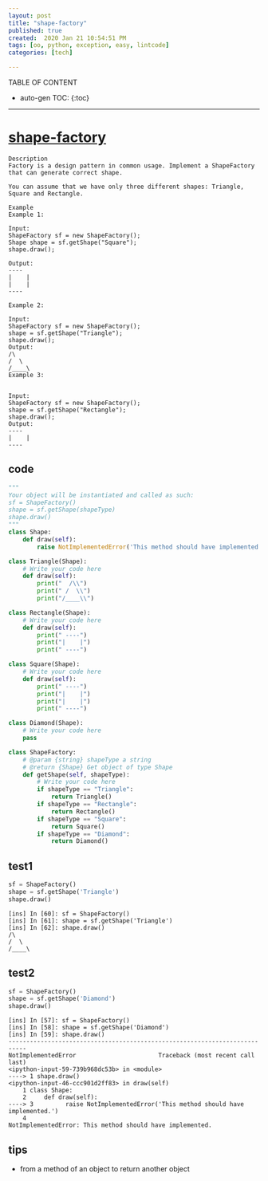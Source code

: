 ```yaml
---
layout: post
title: "shape-factory"
published: true
created:  2020 Jan 21 10:54:51 PM
tags: [oo, python, exception, easy, lintcode]
categories: [tech]

---
```


TABLE OF CONTENT

* auto-gen TOC:
{:toc}

- - -


# [shape-factory](https://www.lintcode.com/problem/shape-factory/description?_from=ladder&&fromId=99)

    Description
    Factory is a design pattern in common usage. Implement a ShapeFactory that can generate correct shape.

    You can assume that we have only three different shapes: Triangle, Square and Rectangle.

    Example
    Example 1:

    Input:
    ShapeFactory sf = new ShapeFactory();
    Shape shape = sf.getShape("Square");
    shape.draw();

    Output:
    ----
    |    |
    |    |
    ----

    Example 2:

    Input:
    ShapeFactory sf = new ShapeFactory();
    shape = sf.getShape("Triangle");
    shape.draw();
    Output:
    /\
    /  \
    /____\
    Example 3:


    Input:
    ShapeFactory sf = new ShapeFactory();
    shape = sf.getShape("Rectangle");
    shape.draw();
    Output:
    ----
    |    |
    ----

## code

```python
"""
Your object will be instantiated and called as such:
sf = ShapeFactory()
shape = sf.getShape(shapeType)
shape.draw()
"""
class Shape:
    def draw(self):
        raise NotImplementedError('This method should have implemented.')

class Triangle(Shape):
    # Write your code here
    def draw(self):
        print("  /\\")
        print(" /  \\")
        print("/____\\")

class Rectangle(Shape):
    # Write your code here
    def draw(self):
        print(" ----")
        print("|    |")
        print(" ----")

class Square(Shape):
    # Write your code here
    def draw(self):
        print(" ----")
        print("|    |")
        print("|    |")
        print(" ----")

class Diamond(Shape):
    # Write your code here
    pass

class ShapeFactory:
    # @param {string} shapeType a string
    # @return {Shape} Get object of type Shape
    def getShape(self, shapeType):
        # Write your code here
        if shapeType == "Triangle":
            return Triangle()
        if shapeType == "Rectangle":
            return Rectangle()
        if shapeType == "Square":
            return Square()
        if shapeType == "Diamond":
            return Diamond()
```

## test1

```python
sf = ShapeFactory()
shape = sf.getShape('Triangle')
shape.draw()
```

    [ins] In [60]: sf = ShapeFactory()
    [ins] In [61]: shape = sf.getShape('Triangle')
    [ins] In [62]: shape.draw()
    /\
    /  \
    /____\


## test2

```python
sf = ShapeFactory()
shape = sf.getShape('Diamond')
shape.draw()
```

    [ins] In [57]: sf = ShapeFactory()
    [ins] In [58]: shape = sf.getShape('Diamond')
    [ins] In [59]: shape.draw()
    ---------------------------------------------------------------------------
    NotImplementedError                       Traceback (most recent call last)
    <ipython-input-59-739b968dc53b> in <module>
    ----> 1 shape.draw()
    <ipython-input-46-ccc901d2ff83> in draw(self)
        1 class Shape:
        2     def draw(self):
    ----> 3         raise NotImplementedError('This method should have implemented.')
        4
    NotImplementedError: This method should have implemented.


## tips

* from a method of an object to return another object


